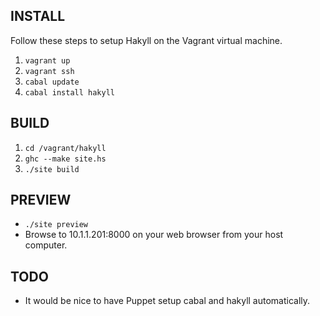 INSTALL
-------

Follow these steps to setup Hakyll on the Vagrant virtual machine.

1. `vagrant up`
2. `vagrant ssh`
3. `cabal update`
4. `cabal install hakyll`

BUILD
-----

1. `cd /vagrant/hakyll`
2. `ghc --make site.hs`
3. `./site build`

PREVIEW
-------

- `./site preview`
- Browse to 10.1.1.201:8000 on your web browser from your host computer.

TODO
----

- It would be nice to have Puppet setup cabal and hakyll automatically.
